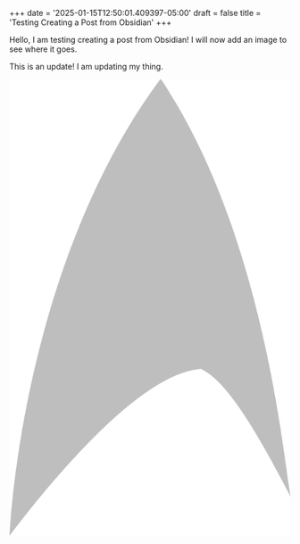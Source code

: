 +++
date = '2025-01-15T12:50:01.409397-05:00'
draft = false
title = 'Testing Creating a Post from Obsidian'
+++

Hello, I am testing creating a post from Obsidian! I will now add an image to see where it goes. 

This is an update! I am updating my thing. 

![](Starfleet_insignia,_2160s.webp)